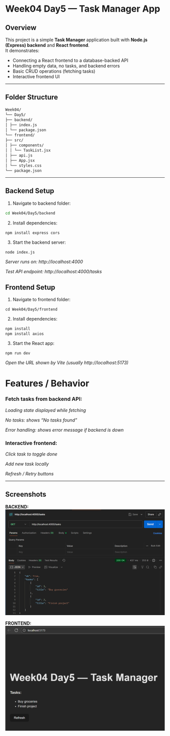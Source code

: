 # Week04 Day5 — Task Manager App

## Overview

This project is a simple **Task Manager** application built with **Node.js (Express) backend** and **React frontend**.  
It demonstrates:

- Connecting a React frontend to a database-backed API
- Handling empty data, no tasks, and backend errors
- Basic CRUD operations (fetching tasks)
- Interactive frontend UI

---

## Folder Structure
```
Week04/
└── Day5/
├── backend/
│ ├── index.js
│ └── package.json
└── frontend/
├── src/
│ ├── components/
│ │ └── TaskList.jsx
│ ├── api.js
│ ├── App.jsx
│ └── styles.css
└── package.json
```


---

## Backend Setup

1. Navigate to backend folder:

```bash
cd Week04/Day5/backend
```

2. Install dependencies:
```
npm install express cors
```

3. Start the backend server:
```
node index.js
```

*Server runs on: http://localhost:4000*

*Test API endpoint: http://localhost:4000/tasks*


## Frontend Setup

1. Navigate to frontend folder:
```
cd Week04/Day5/frontend
```

2. Install dependencies:
```
npm install
npm install axios
```

3. Start the React app:
```
npm run dev
```

*Open the URL shown by Vite (usually http://localhost:5173)*

# Features / Behavior

### Fetch tasks from backend API:

*Loading state displayed while fetching*

*No tasks: shows “No tasks found”*

*Error handling: shows error message if backend is down*

### Interactive frontend:

*Click task to toggle done*

*Add new task locally*

*Refresh / Retry buttons*

---

## Screenshots
**BACKEND:**
![alt text](<Screenshot 2025-10-21 010339.png>)

**FRONTEND:**
 ![alt text](<Screenshot 2025-10-21 011335.png>)